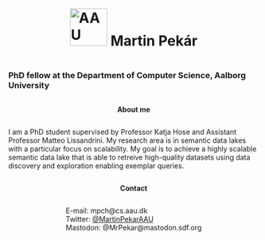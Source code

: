 <html>
    <body>
        <div style="display:flex; flex-direction: row; justify-content: left; align-items: top">
            <div style="display:flex; flex-direction: column; justify-content: left; align-items: center">
                <h1>
                    <img src="https://i.pinimg.com/originals/ac/58/7a/ac587a35b2783b44291205eaa5b3df96.png" width="75" title="AAU logo">
                    Martin Pekár
                </h1>
                <h3>PhD fellow at the Department of Computer Science, Aalborg University</h3>
                <p>
                    <b>About me</b>
                </p>
                <p>
                    I am a PhD student supervised by Professor Katja Hose and Assistant Professor Matteo Lissandrini. My research area is in semantic data lakes with a particular focus on scalability.
                    My goal is to achieve a highly scalable semantic data lake that is able to retreive high-quality datasets using data discovery and exploration enabling exemplar queries.
                </p>
                <p>
                    <b>Contact</b>
                </p>
                <p>
                    E-mail: mpch@cs.aau.dk
                    <br>
                    Twitter: <a href="https://twitter.com/MartinPekarAAU">@MartinPekarAAU</a>
                    <br>
                    Mastodon: @MrPekar@mastodon.sdf.org
                </p>
            </div>
       </div>
    </body>
</html>